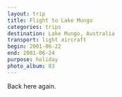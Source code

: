 ```yaml
---
layout: trip
title: Flight to Lake Mungo
categories: trips
destination: Lake Mungo, Australia
transport: light aircraft
begin: 2001-06-22
end: 2001-06-24
purpose: holiday
photo_album: 83
---
```


Back here again.
